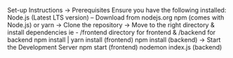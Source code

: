 Set-up Instructions
-> Prerequisites
   Ensure you have the following installed:
     Node.js (Latest LTS version) – Download from nodejs.org
     npm (comes with Node.js) or yarn
-> Clone the repository
-> Move to the right directory & install dependencies ie - /frontend directory for frontend & /backend for backend
   npm install | yarn install  (frontend)
   npm install (backend)
-> Start the Development Server
   npm start (frontend)
   nodemon index.js (backend)
